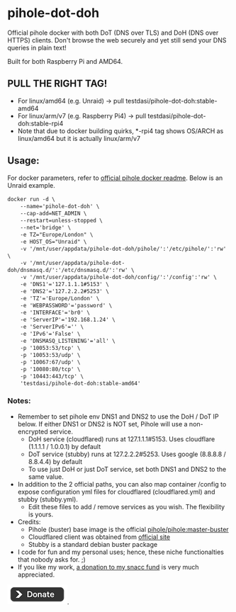 # pihole-dot-doh
Official pihole docker with both DoT (DNS over TLS) and DoH (DNS over HTTPS) clients. Don't browse the web securely and yet still send your DNS queries in plain text!

Built for both Raspberry Pi and AMD64.

## PULL THE RIGHT TAG!
* For linux/amd64 (e.g. Unraid) -> pull testdasi/pihole-dot-doh:stable-amd64
* For linux/arm/v7 (e.g. Raspberry Pi4) -> pull testdasi/pihole-dot-doh:stable-rpi4 
* Note that due to docker building quirks, \*-rpi4 tag shows OS/ARCH as linux/amd64 but it is actually linux/arm/v7

## Usage:
For docker parameters, refer to [official pihole docker readme](https://github.com/pi-hole/pi-hole). Below is an Unraid example.

    docker run -d \
        --name='pihole-dot-doh' \
        --cap-add=NET_ADMIN \
        --restart=unless-stopped \
        --net='bridge' \
        -e TZ="Europe/London" \
        -e HOST_OS="Unraid" \
        -v '/mnt/user/appdata/pihole-dot-doh/pihole/':'/etc/pihole/':'rw' \
        -v '/mnt/user/appdata/pihole-dot-doh/dnsmasq.d/':'/etc/dnsmasq.d/':'rw' \
        -v '/mnt/user/appdata/pihole-dot-doh/config/':'/config':'rw' \
        -e 'DNS1'='127.1.1.1#5153' \
        -e 'DNS2'='127.2.2.2#5253' \
        -e 'TZ'='Europe/London' \
        -e 'WEBPASSWORD'='password' \
        -e 'INTERFACE'='br0' \
        -e 'ServerIP'='192.168.1.24' \
        -e 'ServerIPv6'='' \
        -e 'IPv6'='False' \
        -e 'DNSMASQ_LISTENING'='all' \
        -p '10053:53/tcp' \
        -p '10053:53/udp' \
        -p '10067:67/udp' \
        -p '10080:80/tcp' \
        -p '10443:443/tcp' \
        'testdasi/pihole-dot-doh:stable-amd64'

### Notes:
* Remember to set pihole env DNS1 and DNS2 to use the DoH / DoT IP below. If either DNS1 or DNS2 is NOT set, Pihole will use a non-encrypted service.
  * DoH service (cloudflared) runs at 127.1.1.1#5153. Uses cloudflare (1.1.1.1 / 1.0.0.1) by default
  * DoT service (stubby) runs at 127.2.2.2#5253. Uses google (8.8.8.8 / 8.8.4.4) by default
  * To use just DoH or just DoT service, set both DNS1 and DNS2 to the same value. 
* In addition to the 2 official paths, you can also map container /config to expose configuration yml files for cloudflared (cloudflared.yml) and stubby (stubby.yml).
  * Edit these files to add / remove services as you wish. The flexibility is yours.
* Credits:
  * Pihole (buster) base image is the official [pihole/pihole:master-buster](https://hub.docker.com/r/pihole/pihole/tags?page=1&name=master-buster)
  * Cloudflared client was obtained from [official site](https://developers.cloudflare.com/argo-tunnel/downloads)
  * Stubby is a standard debian buster package
* I code for fun and my personal uses; hence, these niche functionalties that nobody asks for. ;)
* If you like my work, [a donation to my snacc fund](https://www.paypal.com/donate/?hosted_button_id=V6HD6XWGQBVNU) is very much appreciated.

[![Donate](https://raw.githubusercontent.com/testdasi/testdasi-unraid-repo/master/donate-button-small.png)](https://www.paypal.com/donate/?hosted_button_id=V6HD6XWGQBVNU). 
